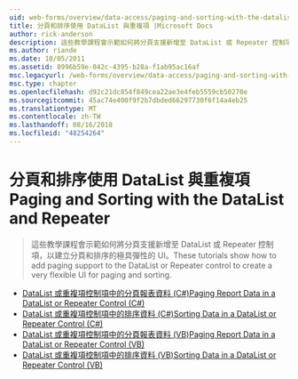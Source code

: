 ```yaml
---
uid: web-forms/overview/data-access/paging-and-sorting-with-the-datalist-and-repeater/index
title: 分頁和排序使用 DataList 與重複項 |Microsoft Docs
author: rick-anderson
description: 這些教學課程會示範如何將分頁支援新增至 DataList 或 Repeater 控制項，以建立分頁和排序的極具彈性的 UI。
ms.author: riande
ms.date: 10/05/2011
ms.assetid: 8996b59e-042c-4395-b28a-f1ab95ac16af
msc.legacyurl: /web-forms/overview/data-access/paging-and-sorting-with-the-datalist-and-repeater
msc.type: chapter
ms.openlocfilehash: d92c21dc854f849cea22ae3e4feb5559cb50270e
ms.sourcegitcommit: 45ac74e400f9f2b7dbded66297730f6f14a4eb25
ms.translationtype: MT
ms.contentlocale: zh-TW
ms.lasthandoff: 08/16/2018
ms.locfileid: "48254264"
---
```

<a name="paging-and-sorting-with-the-datalist-and-repeater"></a><span data-ttu-id="0e1d2-103">分頁和排序使用 DataList 與重複項</span><span class="sxs-lookup"><span data-stu-id="0e1d2-103">Paging and Sorting with the DataList and Repeater</span></span>
====================
> <span data-ttu-id="0e1d2-104">這些教學課程會示範如何將分頁支援新增至 DataList 或 Repeater 控制項，以建立分頁和排序的極具彈性的 UI。</span><span class="sxs-lookup"><span data-stu-id="0e1d2-104">These tutorials show how to add paging support to the DataList or Repeater control to create a very flexible UI for paging and sorting.</span></span>


- [<span data-ttu-id="0e1d2-105">DataList 或重複項控制項中的分頁報表資料 (C#)</span><span class="sxs-lookup"><span data-stu-id="0e1d2-105">Paging Report Data in a DataList or Repeater Control (C#)</span></span>](paging-report-data-in-a-datalist-or-repeater-control-cs.md)
- [<span data-ttu-id="0e1d2-106">DataList 或重複項控制項中的排序資料 (C#)</span><span class="sxs-lookup"><span data-stu-id="0e1d2-106">Sorting Data in a DataList or Repeater Control (C#)</span></span>](sorting-data-in-a-datalist-or-repeater-control-cs.md)
- [<span data-ttu-id="0e1d2-107">DataList 或重複項控制項中的分頁報表資料 (VB)</span><span class="sxs-lookup"><span data-stu-id="0e1d2-107">Paging Report Data in a DataList or Repeater Control (VB)</span></span>](paging-report-data-in-a-datalist-or-repeater-control-vb.md)
- [<span data-ttu-id="0e1d2-108">DataList 或重複項控制項中的排序資料 (VB)</span><span class="sxs-lookup"><span data-stu-id="0e1d2-108">Sorting Data in a DataList or Repeater Control (VB)</span></span>](sorting-data-in-a-datalist-or-repeater-control-vb.md)
